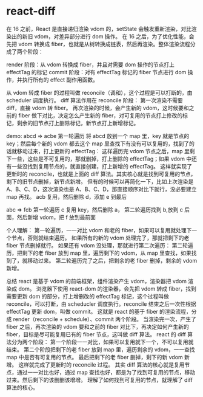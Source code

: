 # react-diff

在 16 之前，React 是直接递归渲染 vdom 的，setState 会触发重新渲染，对比渲染出的新旧 vdom，对差异部分进行 dom 操作。
在 16 之后，为了优化性能，会先把 vdom 转换成 fiber，也就是从树转换成链表，然后再渲染。整体渲染流程分成了两个阶段：

render 阶段：从 vdom 转换成 fiber，并且对需要 dom 操作的节点打上 effectTag 的标记
commit 阶段：对有 effectTag 标记的 fiber 节点进行 dom 操作，并执行所有的 effect 副作用函数。

从 vdom 转成 fiber 的过程叫做 reconcile（调和），这个过程是可以打断的，由 scheduler 调度执行。
diff 算法作用在 reconcile 阶段：
第一次渲染不需要 diff，直接 vdom 转 fiber。
再次渲染的时候，会产生新的 vdom，这时候要和之前的 fiber 做下对比，决定怎么产生新的 fiber，对可复用的节点打上修改的标记，剩余的旧节点打上删除标记，新节点打上新增标记。

demo:
abcd => acbe
第一轮遍历 将 abcd 放到一个 map 里，key 就是节点的 key；然后每个新的 vdom 都去这个 map 里查找下有没有可以复用的，找到了的话就移动过来，打上更新的 effectTag：
这样遍历完 vdom 节点之后，map 里剩下一些，这些是不可复用的，那就删掉，打上删除的 effectTag；如果 vdom 中还有一些没找到复用节点的，就直接创建，打上新增的 effectTag。
这样就实现了更新时的 reconcile，也就是上面的 diff 算法。其实核心就是找到可复用的节点，剩下的旧节点删掉，新节点新增。
但有的时候可以再简化一下，比如上次渲染是 A、B、C、D，这次渲染也是 A、B、C、D，那直接顺序对比下就行，没必要建立 map 再找。
acb 复用，然后删除 d，添加 e 到最后

abc => fcb
第一轮遍历 c 复用 key，然后删除 a，
第二轮遍历找到 b,放到 c 后面，然后新增 vdom，把 f 放到最前面

个人理解：
第一轮遍历，一一对比 vdom 和老的 fiber，如果可以复用就处理下一个节点，否则就结束遍历。
如果所有的新的 vdom 处理完了，那就把剩下的老 fiber 节点删掉就行。
如果还有 vdom 没处理，那就进行第二次遍历：
第二轮遍历，把剩下的老 fiber 放到 map 里，遍历剩下的 vdom，从 map 里查找，如果找到了，就移动过来。
第二轮遍历完了之后，把剩余的老 fiber 删掉，剩余的 vdom 新增。

总结
react 是基于 vdom 的前端框架，组件渲染产生 vdom，渲染器把 vdom 渲染成 dom。
浏览器下使用 react-dom 的渲染器，会先把 vdom 转成 fiber，找到需要更新 dom 的部分，打上增删改的 effectTag 标记，这个过程叫做 reconcile，可以打断，由 scheducler 调度执行。reconcile 结束之后一次性根据 effectTag 更新 dom，叫做 commit。
这就是 react 的基于 fiber 的渲染流程，分成 render（reconcile + schedule）、commit 两个阶段。
当渲染完一次，产生了 fiber 之后，再次渲染的 vdom 要和之前的 fiber 对比下，再决定如何产生新的 fiber，目标是尽可能复用已有的 fiber 节点，这叫做 diff 算法。
react 的 diff 算法分为两个阶段：
第一个阶段一一对比，如果可以复用就下一个，不可以复用就结束。
第二个阶段把剩下的老 fiber 放到 map 里，遍历剩余的 vdom，一一查找 map 中是否有可复用的节点。
最后把剩下的老 fiber 删掉，剩下的新 vdom 新增。
这样就完成了更新时的 reconcile 过程。
其实 diff 算法的核心就是复用节点，通过一一对比也好，通过 map 查找也好，都是为了找到可复用的节点，移动过来。然后剩下的该删删该增增。
理解了如何找到可复用的节点，就理解了 diff 算法的核心。
